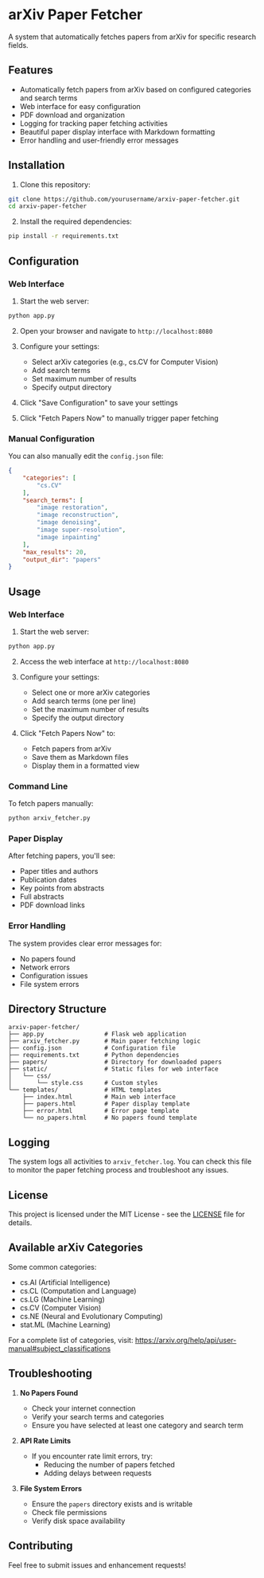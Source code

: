 # arXiv Paper Fetcher

A system that automatically fetches papers from arXiv for specific research fields.

## Features

- Automatically fetch papers from arXiv based on configured categories and search terms
- Web interface for easy configuration
- PDF download and organization
- Logging for tracking paper fetching activities
- Beautiful paper display interface with Markdown formatting
- Error handling and user-friendly error messages

## Installation

1. Clone this repository:
```bash
git clone https://github.com/yourusername/arxiv-paper-fetcher.git
cd arxiv-paper-fetcher
```

2. Install the required dependencies:
```bash
pip install -r requirements.txt
```

## Configuration

### Web Interface

1. Start the web server:
```bash
python app.py
```

2. Open your browser and navigate to `http://localhost:8080`

3. Configure your settings:
   - Select arXiv categories (e.g., cs.CV for Computer Vision)
   - Add search terms
   - Set maximum number of results
   - Specify output directory

4. Click "Save Configuration" to save your settings

5. Click "Fetch Papers Now" to manually trigger paper fetching

### Manual Configuration

You can also manually edit the `config.json` file:

```json
{
    "categories": [
        "cs.CV"
    ],
    "search_terms": [
        "image restoration",
        "image reconstruction",
        "image denoising",
        "image super-resolution",
        "image inpainting"
    ],
    "max_results": 20,
    "output_dir": "papers"
}
```

## Usage

### Web Interface

1. Start the web server:
```bash
python app.py
```

2. Access the web interface at `http://localhost:8080`

3. Configure your settings:
   - Select one or more arXiv categories
   - Add search terms (one per line)
   - Set the maximum number of results
   - Specify the output directory

4. Click "Fetch Papers Now" to:
   - Fetch papers from arXiv
   - Save them as Markdown files
   - Display them in a formatted view

### Command Line

To fetch papers manually:
```bash
python arxiv_fetcher.py
```

### Paper Display

After fetching papers, you'll see:
- Paper titles and authors
- Publication dates
- Key points from abstracts
- Full abstracts
- PDF download links

### Error Handling

The system provides clear error messages for:
- No papers found
- Network errors
- Configuration issues
- File system errors

## Directory Structure

```
arxiv-paper-fetcher/
├── app.py                 # Flask web application
├── arxiv_fetcher.py       # Main paper fetching logic
├── config.json            # Configuration file
├── requirements.txt       # Python dependencies
├── papers/                # Directory for downloaded papers
├── static/                # Static files for web interface
│   └── css/
│       └── style.css      # Custom styles
└── templates/             # HTML templates
    ├── index.html         # Main web interface
    ├── papers.html        # Paper display template
    ├── error.html         # Error page template
    └── no_papers.html     # No papers found template
```

## Logging

The system logs all activities to `arxiv_fetcher.log`. You can check this file to monitor the paper fetching process and troubleshoot any issues.

## License

This project is licensed under the MIT License - see the [LICENSE](LICENSE) file for details.

## Available arXiv Categories

Some common categories:
- cs.AI (Artificial Intelligence)
- cs.CL (Computation and Language)
- cs.LG (Machine Learning)
- cs.CV (Computer Vision)
- cs.NE (Neural and Evolutionary Computing)
- stat.ML (Machine Learning)

For a complete list of categories, visit: https://arxiv.org/help/api/user-manual#subject_classifications

## Troubleshooting

1. **No Papers Found**
   - Check your internet connection
   - Verify your search terms and categories
   - Ensure you have selected at least one category and search term

2. **API Rate Limits**
   - If you encounter rate limit errors, try:
     - Reducing the number of papers fetched
     - Adding delays between requests

3. **File System Errors**
   - Ensure the `papers` directory exists and is writable
   - Check file permissions
   - Verify disk space availability

## Contributing

Feel free to submit issues and enhancement requests!